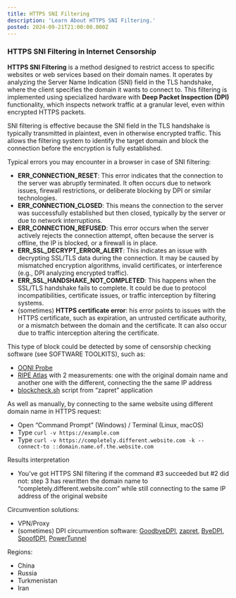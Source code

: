 ```yaml
---
title: HTTPS SNI Filtering
description: 'Learn About HTTPS SNI Filtering.'
posted: 2024-09-21T21:00:00.000Z
---
```

### HTTPS SNI Filtering in Internet Censorship
**HTTPS SNI Filtering** is a method designed to restrict access to specific websites or web services based on their domain names. It operates by analyzing the Server Name Indication (SNI) field in the TLS handshake, where the client specifies the domain it wants to connect to. This filtering is implemented using specialized hardware with **Deep Packet Inspection (DPI)** functionality, which inspects network traffic at a granular level, even within encrypted HTTPS packets.

SNI filtering is effective because the SNI field in the TLS handshake is typically transmitted in plaintext, even in otherwise encrypted traffic. This allows the filtering system to identify the target domain and block the connection before the encryption is fully established.

Typical errors you may encounter in a browser in case of SNI filtering:
>
 - **ERR_CONNECTION_RESET**: This error indicates that the connection to the server was abruptly terminated. It often occurs due to network issues, firewall restrictions, or deliberate blocking by DPI or similar technologies.
 - **ERR_CONNECTION_CLOSED**: This means the connection to the server was successfully established but then closed, typically by the server or due to network interruptions.
 - **ERR_CONNECTION_REFUSED**: This error occurs when the server actively rejects the connection attempt, often because the server is offline, the IP is blocked, or a firewall is in place.
 - **ERR_SSL_DECRYPT_ERROR_ALERT**: This indicates an issue with decrypting SSL/TLS data during the connection. It may be caused by mismatched encryption algorithms, invalid certificates, or interference (e.g., DPI analyzing encrypted traffic).
 - **ERR_SSL_HANDSHAKE_NOT_COMPLETED**: This happens when the SSL/TLS handshake fails to complete. It could be due to protocol incompatibilities, certificate issues, or traffic interception by filtering systems.
 - (sometimes) **HTTPS certificate error**: his error points to issues with the HTTPS certificate, such as expiration, an untrusted certificate authority, or a mismatch between the domain and the certificate. It can also occur due to traffic interception altering the certificate.

This type of block could be detected by some of censorship checking software (see SOFTWARE TOOLKITS), such as:
 - [OONI Probe](/balefire/censorship/toolkits/ooni/)
 - [RIPE Atlas](/balefire/censorship/services/ripe-atlas/) with 2 measurements: one with the original domain name and another one with the different, connecting the the same IP address
 - [blockcheck.sh](https://github.com/bol-van/zapret/blob/master/blockcheck.sh) script from “zapret” application

As well as manually, by connecting to the same website using different domain name in HTTPS request:
>
 - Open “Command Prompt” (Windows) / Terminal (Linux, macOS)
 - Type `curl -v https://example.com`
 - Type `curl -v https://completely.different.website.com -k --connect-to ::domain.name.of.the.website.com`

Results interpretation
>
 - You’ve got HTTPS SNI filtering if the command #3 succeeded but #2 did not: step 3 has rewritten the domain name to “completely.different.website.com” while still connecting to the same IP address of the original website

Circumvention solutions:
>
 - VPN/Proxy
 - (sometimes) DPI circumvention software: [GoodbyeDPI](https://github.com/ValdikSS/GoodbyeDPI), [zapret](https://github.com/bol-van/zapret), [ByeDPI](https://github.com/hufrea/byedpi), [SpoofDPI](https://github.com/xvzc/SpoofDPI), [PowerTunnel](https://github.com/krlvm/PowerTunnel)

Regions:
- China
- Russia
- Turkmenistan
- Iran

